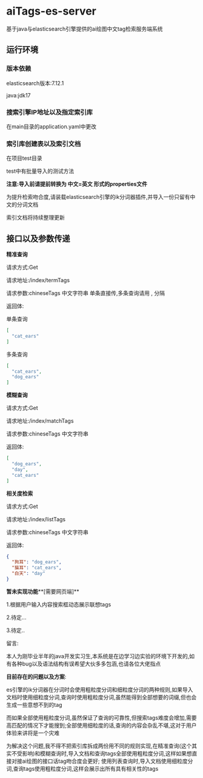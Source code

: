 # aiTags-es-server

基于java与elasticsearch引擎提供的ai绘图中文tag检索服务端系统

## 运行环境

### 版本依赖

elasticsearch版本:7.12.1

java:jdk17

### 搜索引擎IP地址以及指定索引库

在main目录的application.yaml中更改

### 索引库创建表以及索引文档

在项目test目录

test中有批量导入的测试方法

**注意:导入前请提前转换为 中文=英文 形式的properties文件**

为提升检索吻合度,请装载elasticsearch引擎的ik分词器插件,并导入一份只留有中文的分词文档

索引文档将持续整理更新

## 接口以及参数传递

**精准查询**

请求方式:Get

请求地址:/index/termTags

请求参数:chineseTags  中文字符串 单条直接传,多条查询请用 , 分隔

返回体:

单条查询

```json
[
  "cat_ears"
]
```

多条查询

```json
[
  "cat_ears",
  "dog_ears"
]
```

**模糊查询**

请求方式:Get

请求地址:/index/matchTags

请求参数:chineseTags 中文字符串

返回体:

```json
[
  "dog_ears",
  "day",
  "cat_ears"
]
```

**相关度检索**

请求方式:Get

请求地址:/index/listTags

请求参数:chineseTags 中文字符串

返回体:

```json
{
  "狗耳": "dog_ears",
  "猫耳": "cat_ears",
  "白天": "day"
}
```



**暂未实现功能****[需要网页端]**

1.根据用户输入内容搜索框动态展示联想tags

2.待定...

3.待定..



留言:

​		本人为刚毕业半年的java开发实习生,本系统是在边学习边实验的环境下开发的,如有各种bug以及语法结构有误希望大伙多多包涵,也请各位大佬指点

**目前存在的问题以及方案**:

​        es引擎的ik分词器在分词时会使用粗粒度分词和细粒度分词的两种规则,如果导入文档时使用细粒度分词,查询时使用粗粒度分词,虽然能得到全部想要的词缀,但也会生成一些意想不到的tag

​        而如果全部使用粗粒度分词,虽然保证了查询的可靠性,但搜索tags难度会增加,需要高匹配的情况下才能搜到;全部使用细粒度的话,查询的内容会杂乱不堪,这对于用户体验来讲将是一个灾难

​        为解决这个问题,我不得不把索引库拆成两份用不同的规则实现,在精准查询(这个其实不受影响)和模糊查询时,导入文档和查询tags全部使用粗粒度分词,这样如果想直接对接ai绘图的接口话tag吻合度会更好;
         使用列表查询时,导入文档使用细粒度分词,查询tags使用粗粒度分词,这样会展示出所有具有相关性的tags
